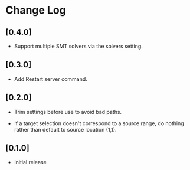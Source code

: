 # Change Log

## [0.4.0]

- Support multiple SMT solvers via the solvers setting.

## [0.3.0]

- Add Restart server command.

## [0.2.0]

- Trim settings before use to avoid bad paths.

- If a target selection doesn't correspond to a source range, do nothing rather than default to source location (1,1).

## [0.1.0]

- Initial release

